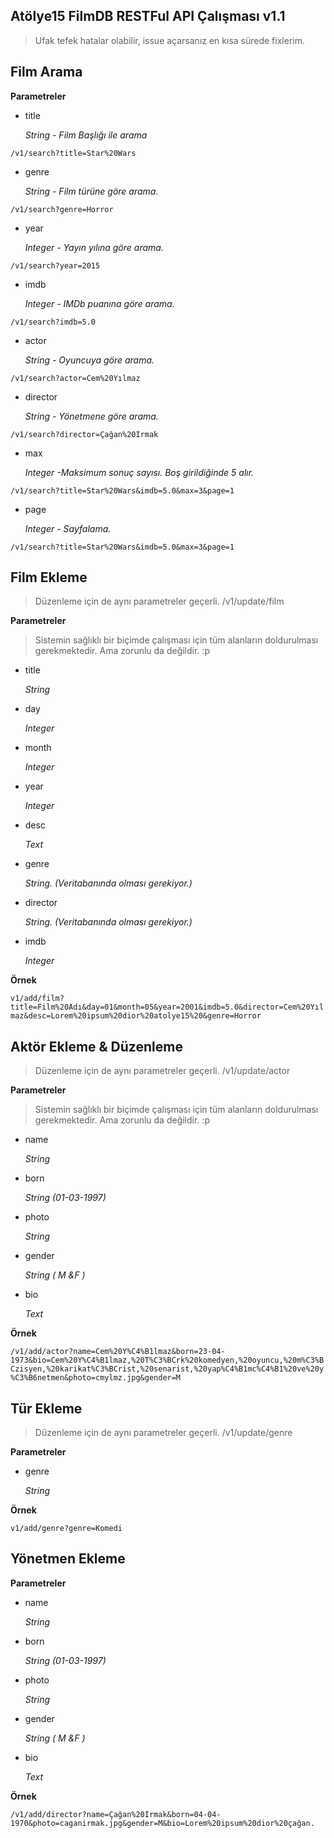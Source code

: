 ## Atölye15 FilmDB RESTFul API Çalışması v1.1 ##

> Ufak tefek hatalar olabilir, issue açarsanız en kısa sürede fixlerim. 

## Film Arama


**Parametreler**

 - title
 
	*String - Film Başlığı ile arama*

`/v1/search?title=Star%20Wars`

 - genre
 
	*String - Film türüne göre arama.*

`/v1/search?genre=Horror`

 - year
 
	*Integer - Yayın yılına göre arama.*

`/v1/search?year=2015`

 - imdb
 
	*Integer - IMDb puanına göre arama.*

`/v1/search?imdb=5.0`

 - actor
 
	*String - Oyuncuya göre arama.*

`/v1/search?actor=Cem%20Yılmaz`

 - director
 
	*String - Yönetmene göre arama.*

`/v1/search?director=Çağan%20Irmak`

 - max
 
	*Integer -Maksimum sonuç sayısı. Boş girildiğinde 5 alır.*

`/v1/search?title=Star%20Wars&imdb=5.0&max=3&page=1`

 - page
 
	*Integer - Sayfalama.*

`/v1/search?title=Star%20Wars&imdb=5.0&max=3&page=1`


 ## Film Ekleme
 
> Düzenleme için de aynı parametreler geçerli.
> /v1/update/film

**Parametreler**

> Sistemin sağlıklı bir biçimde çalışması için tüm alanların doldurulması gerekmektedir. Ama zorunlu da değildir. :p

 - title

	*String*
 
 - day
 
	*Integer*

 - month
 
	*Integer*

 - year
 
	*Integer*

 - desc
 
	*Text*

 - genre
 
	*String. (Veritabanında olması gerekiyor.)*

 - director
 
	*String. (Veritabanında olması gerekiyor.)*

 - imdb
 
	*Integer*

**Örnek**

`v1/add/film?title=Film%20Adı&day=01&month=05&year=2001&imdb=5.0&director=Cem%20Yılmaz&desc=Lorem%20ipsum%20dior%20atolye15%20&genre=Horror`

## Aktör Ekleme & Düzenleme

> Düzenleme için de aynı parametreler geçerli.
> /v1/update/actor

**Parametreler**

> Sistemin sağlıklı bir biçimde çalışması için tüm alanların doldurulması gerekmektedir. Ama zorunlu da değildir. :p

 - name
 
	*String*

 - born

	*String (01-03-1997)*
 
 - photo
 
	*String*

 - gender
 
	*String ( M &F )*

 - bio 
 
	*Text*
 
 **Örnek**

`/v1/add/actor?name=Cem%20Y%C4%B1lmaz&born=23-04-1973&bio=Cem%20Y%C4%B1lmaz,%20T%C3%BCrk%20komedyen,%20oyuncu,%20m%C3%BCzisyen,%20karikat%C3%BCrist,%20senarist,%20yap%C4%B1mc%C4%B1%20ve%20y%C3%B6netmen&photo=cmylmz.jpg&gender=M`

## Tür Ekleme 

> Düzenleme için de aynı parametreler geçerli.
> /v1/update/genre


**Parametreler**

 - genre
 
	*String*

**Örnek**

`v1/add/genre?genre=Komedi`

## Yönetmen Ekleme 



**Parametreler**

 - name
 
	*String*

 - born

	*String (01-03-1997)*
 
 - photo
 
	*String*

 - gender
 
	*String ( M &F )*

 - bio 
 
	*Text*
 
**Örnek**

`/v1/add/director?name=Çağan%20Irmak&born=04-04-1970&photo=caganirmak.jpg&gender=M&bio=Lorem%20ipsum%20dior%20çağan.`


